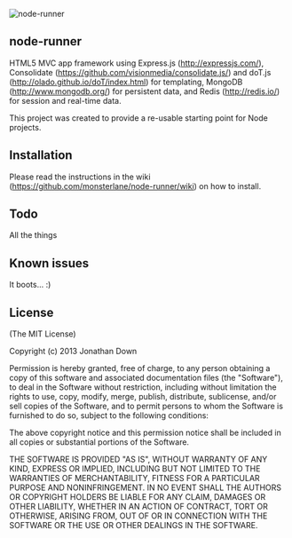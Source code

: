 ![node-runner](http://i42.tinypic.com/1izjgl.jpg)
## node-runner

HTML5 MVC app framework using Express.js (http://expressjs.com/), Consolidate (https://github.com/visionmedia/consolidate.js/) and doT.js (http://olado.github.io/doT/index.html) for templating, MongoDB (http://www.mongodb.org/) for persistent data, and Redis (http://redis.io/) for session and real-time data.

This project was created to provide a re-usable starting point for Node projects.

## Installation
Please read the instructions in the wiki (https://github.com/monsterlane/node-runner/wiki) on how to install.

## Todo
All the things

## Known issues
It boots... :)

## License
(The MIT License)

Copyright (c) 2013 Jonathan Down

Permission is hereby granted, free of charge, to any person obtaining a copy
of this software and associated documentation files (the "Software"), to deal
in the Software without restriction, including without limitation the rights
to use, copy, modify, merge, publish, distribute, sublicense, and/or sell
copies of the Software, and to permit persons to whom the Software is
furnished to do so, subject to the following conditions:

The above copyright notice and this permission notice shall be included in
all copies or substantial portions of the Software.

THE SOFTWARE IS PROVIDED "AS IS", WITHOUT WARRANTY OF ANY KIND, EXPRESS OR
IMPLIED, INCLUDING BUT NOT LIMITED TO THE WARRANTIES OF MERCHANTABILITY,
FITNESS FOR A PARTICULAR PURPOSE AND NONINFRINGEMENT. IN NO EVENT SHALL THE
AUTHORS OR COPYRIGHT HOLDERS BE LIABLE FOR ANY CLAIM, DAMAGES OR OTHER
LIABILITY, WHETHER IN AN ACTION OF CONTRACT, TORT OR OTHERWISE, ARISING FROM,
OUT OF OR IN CONNECTION WITH THE SOFTWARE OR THE USE OR OTHER DEALINGS IN
THE SOFTWARE.

